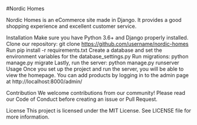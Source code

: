 #Nordic Homes


Nordic Homes is an eCommerce site made in Django. It provides a good shopping experience and excellent customer service.

Installation
Make sure you have Python 3.6+ and Django properly installed.
Clone our repository: git clone https://github.com/username/nordic-homes
Run pip install -r requirements.txt
Create a database and set the environment variables for the database_settings.py
Run migrations: python manage.py migrate
Lastly, run the server: python manage.py runserver
Usage
Once you set up the project and run the server, you will be able to view the homepage. You can add products by logging in to the admin page at http://localhost:8000/admin/

Contribution
We welcome contributions from our community! Please read our Code of Conduct before creating an issue or Pull Request.

License
This project is licensed under the MIT License. See LICENSE file for more information.